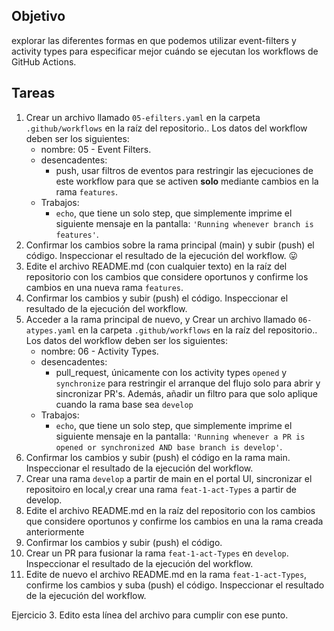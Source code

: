 ## Objetivo
explorar las diferentes formas en que podemos utilizar event-filters y activity types  para especificar mejor cuándo se ejecutan los workflows de GitHub Actions.


## Tareas


1. Crear un archivo llamado `05-efilters.yaml` en la carpeta `.github/workflows` en la raíz del repositorio.. Los datos del workflow deben ser los siguientes:
    - nombre: 05 - Event Filters.
    - desencadentes:
      - push, usar filtros de eventos para restringir las ejecuciones de este workflow para que se activen **solo** mediante cambios en la rama `features`.
    - Trabajos:
        - `echo`, que tiene un solo step, que simplemente imprime el siguiente mensaje en la pantalla: `'Running whenever branch is features'`.
2. Confirmar los cambios sobre la rama principal (main) y subir (push) el código. Inspeccionar el resultado de la ejecución del workflow. :stuck_out_tongue:
3. Edite el archivo README.md (con cualquier texto) en la raíz del repositorio con los cambios que considere oportunos y confirme los cambios en una nueva rama `features`.
4. Confirmar los cambios y subir (push) el código. Inspeccionar el resultado de la ejecución del workflow.
5. Acceder a la rama principal de nuevo, y Crear un archivo llamado `06-atypes.yaml` en la carpeta `.github/workflows` en la raíz del repositorio.. Los datos del workflow deben ser los siguientes:
    - nombre: 06 - Activity Types.    
    - desencadentes: 
      - pull_request, únicamente con los activity types `opened` y `synchronize` para restringir el arranque del flujo solo para abrir y sincronizar PR's. Además, añadir un filtro para que solo aplique cuando la rama base sea `develop`
    - Trabajos:
        - `echo`, que tiene un solo step, que simplemente imprime el siguiente mensaje en la pantalla: `'Running whenever a PR is opened or synchronized AND base branch is develop'`.
6. Confirmar los cambios y subir (push) el código en la rama main. Inspeccionar el resultado de la ejecución del workflow.
7. Crear una rama `develop` a partir de main en el portal UI,  sincronizar el repositoiro en local,y crear una rama `feat-1-act-Types` a partir de develop.
8. Edite el archivo README.md en la raíz del repositorio con los cambios que considere oportunos y confirme los cambios en una la rama creada anteriormente
9. Confirmar los cambios y subir (push) el código. 
10. Crear un PR para fusionar la rama `feat-1-act-Types` en `develop`. Inspeccionar el resultado de la ejecución del workflow.
11. Edite de nuevo el archivo README.md en la rama `feat-1-act-Types`, confirme los cambios y suba (push) el código.  Inspeccionar el resultado de la ejecución del workflow.


Ejercicio 3. Edito esta línea del archivo para cumplir con ese punto.